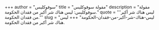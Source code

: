+++
author = "سوفوكليس"
title = "مقولة سوفوكليس"
description = "مقولة سوفوكليس: ليس هناك شر أكبر من فقدان الحكومة."
quote = '''ليس هناك شر أكبر من فقدان الحكومة.'''
slug = "ليس-هناك-شر-أكبر-من-فقدان-الحكومة"
+++
ليس هناك شر أكبر من فقدان الحكومة.
